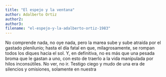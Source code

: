 ```yaml
---
title: "El espejo y la ventana"
author: Adalberto Ortiz
author2: 
author3: 
filename: "el-espejo-y-la-adalberto-ortiz-1983"
---
```

No comprende nada, no oye nada, pero la marea sube y sube atraída por el gastado plenilunio; hasta el día fatal en que, milagrosamente, se rompan todos los diques hacia el sol. Y, en definitiva, no es más que una pesada broma que le gastan a uno, con esto de traerlo a la vida manipulada por hilos inconsútiles.
No ver, no ir. Testigo ciego y mudo de una era de silencios y omisiones, solamente en nuestra